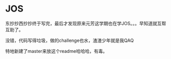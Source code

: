 # JOS

东抄抄西抄抄终于写完，最后才发现原来元芳这学期也在学JOS。。。早知道就互帮互助了。

没错，代码写得垃圾，做的challenge也水，渣渣少年就是我QAQ

特地新建了master来放这个readme哈哈哈，有毒。